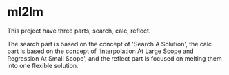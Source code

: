 # ml2lm
This project have three parts, search, calc, reflect.

The search part is based on the concept of 'Search A Solution', the calc part is based on the concept of 'Interpolation At Large Scope and Regression At Small Scope', and the reflect part is focused on melting them into one flexible solution.
